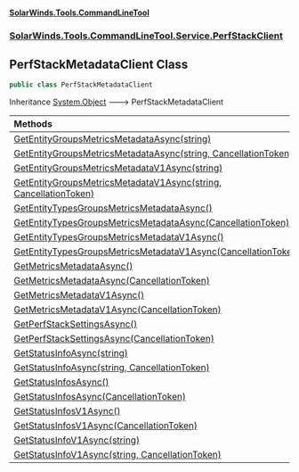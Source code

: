 #### [SolarWinds.Tools.CommandLineTool](index.md 'index')
### [SolarWinds.Tools.CommandLineTool.Service.PerfStackClient](index.md#SolarWinds.Tools.CommandLineTool.Service.PerfStackClient 'SolarWinds.Tools.CommandLineTool.Service.PerfStackClient')

## PerfStackMetadataClient Class

```csharp
public class PerfStackMetadataClient
```

Inheritance [System.Object](https://docs.microsoft.com/en-us/dotnet/api/System.Object 'System.Object') &#129106; PerfStackMetadataClient

| Methods | |
| :--- | :--- |
| [GetEntityGroupsMetricsMetadataAsync(string)](PerfStackMetadataClient.GetEntityGroupsMetricsMetadataAsync(string).md 'SolarWinds.Tools.CommandLineTool.Service.PerfStackClient.PerfStackMetadataClient.GetEntityGroupsMetricsMetadataAsync(string)') | |
| [GetEntityGroupsMetricsMetadataAsync(string, CancellationToken)](PerfStackMetadataClient.GetEntityGroupsMetricsMetadataAsync(string,CancellationToken).md 'SolarWinds.Tools.CommandLineTool.Service.PerfStackClient.PerfStackMetadataClient.GetEntityGroupsMetricsMetadataAsync(string, System.Threading.CancellationToken)') | |
| [GetEntityGroupsMetricsMetadataV1Async(string)](PerfStackMetadataClient.GetEntityGroupsMetricsMetadataV1Async(string).md 'SolarWinds.Tools.CommandLineTool.Service.PerfStackClient.PerfStackMetadataClient.GetEntityGroupsMetricsMetadataV1Async(string)') | |
| [GetEntityGroupsMetricsMetadataV1Async(string, CancellationToken)](PerfStackMetadataClient.GetEntityGroupsMetricsMetadataV1Async(string,CancellationToken).md 'SolarWinds.Tools.CommandLineTool.Service.PerfStackClient.PerfStackMetadataClient.GetEntityGroupsMetricsMetadataV1Async(string, System.Threading.CancellationToken)') | |
| [GetEntityTypesGroupsMetricsMetadataAsync()](PerfStackMetadataClient.GetEntityTypesGroupsMetricsMetadataAsync().md 'SolarWinds.Tools.CommandLineTool.Service.PerfStackClient.PerfStackMetadataClient.GetEntityTypesGroupsMetricsMetadataAsync()') | |
| [GetEntityTypesGroupsMetricsMetadataAsync(CancellationToken)](PerfStackMetadataClient.GetEntityTypesGroupsMetricsMetadataAsync(CancellationToken).md 'SolarWinds.Tools.CommandLineTool.Service.PerfStackClient.PerfStackMetadataClient.GetEntityTypesGroupsMetricsMetadataAsync(System.Threading.CancellationToken)') | |
| [GetEntityTypesGroupsMetricsMetadataV1Async()](PerfStackMetadataClient.GetEntityTypesGroupsMetricsMetadataV1Async().md 'SolarWinds.Tools.CommandLineTool.Service.PerfStackClient.PerfStackMetadataClient.GetEntityTypesGroupsMetricsMetadataV1Async()') | |
| [GetEntityTypesGroupsMetricsMetadataV1Async(CancellationToken)](PerfStackMetadataClient.GetEntityTypesGroupsMetricsMetadataV1Async(CancellationToken).md 'SolarWinds.Tools.CommandLineTool.Service.PerfStackClient.PerfStackMetadataClient.GetEntityTypesGroupsMetricsMetadataV1Async(System.Threading.CancellationToken)') | |
| [GetMetricsMetadataAsync()](PerfStackMetadataClient.GetMetricsMetadataAsync().md 'SolarWinds.Tools.CommandLineTool.Service.PerfStackClient.PerfStackMetadataClient.GetMetricsMetadataAsync()') | |
| [GetMetricsMetadataAsync(CancellationToken)](PerfStackMetadataClient.GetMetricsMetadataAsync(CancellationToken).md 'SolarWinds.Tools.CommandLineTool.Service.PerfStackClient.PerfStackMetadataClient.GetMetricsMetadataAsync(System.Threading.CancellationToken)') | |
| [GetMetricsMetadataV1Async()](PerfStackMetadataClient.GetMetricsMetadataV1Async().md 'SolarWinds.Tools.CommandLineTool.Service.PerfStackClient.PerfStackMetadataClient.GetMetricsMetadataV1Async()') | |
| [GetMetricsMetadataV1Async(CancellationToken)](PerfStackMetadataClient.GetMetricsMetadataV1Async(CancellationToken).md 'SolarWinds.Tools.CommandLineTool.Service.PerfStackClient.PerfStackMetadataClient.GetMetricsMetadataV1Async(System.Threading.CancellationToken)') | |
| [GetPerfStackSettingsAsync()](PerfStackMetadataClient.GetPerfStackSettingsAsync().md 'SolarWinds.Tools.CommandLineTool.Service.PerfStackClient.PerfStackMetadataClient.GetPerfStackSettingsAsync()') | |
| [GetPerfStackSettingsAsync(CancellationToken)](PerfStackMetadataClient.GetPerfStackSettingsAsync(CancellationToken).md 'SolarWinds.Tools.CommandLineTool.Service.PerfStackClient.PerfStackMetadataClient.GetPerfStackSettingsAsync(System.Threading.CancellationToken)') | |
| [GetStatusInfoAsync(string)](PerfStackMetadataClient.GetStatusInfoAsync(string).md 'SolarWinds.Tools.CommandLineTool.Service.PerfStackClient.PerfStackMetadataClient.GetStatusInfoAsync(string)') | |
| [GetStatusInfoAsync(string, CancellationToken)](PerfStackMetadataClient.GetStatusInfoAsync(string,CancellationToken).md 'SolarWinds.Tools.CommandLineTool.Service.PerfStackClient.PerfStackMetadataClient.GetStatusInfoAsync(string, System.Threading.CancellationToken)') | |
| [GetStatusInfosAsync()](PerfStackMetadataClient.GetStatusInfosAsync().md 'SolarWinds.Tools.CommandLineTool.Service.PerfStackClient.PerfStackMetadataClient.GetStatusInfosAsync()') | |
| [GetStatusInfosAsync(CancellationToken)](PerfStackMetadataClient.GetStatusInfosAsync(CancellationToken).md 'SolarWinds.Tools.CommandLineTool.Service.PerfStackClient.PerfStackMetadataClient.GetStatusInfosAsync(System.Threading.CancellationToken)') | |
| [GetStatusInfosV1Async()](PerfStackMetadataClient.GetStatusInfosV1Async().md 'SolarWinds.Tools.CommandLineTool.Service.PerfStackClient.PerfStackMetadataClient.GetStatusInfosV1Async()') | |
| [GetStatusInfosV1Async(CancellationToken)](PerfStackMetadataClient.GetStatusInfosV1Async(CancellationToken).md 'SolarWinds.Tools.CommandLineTool.Service.PerfStackClient.PerfStackMetadataClient.GetStatusInfosV1Async(System.Threading.CancellationToken)') | |
| [GetStatusInfoV1Async(string)](PerfStackMetadataClient.GetStatusInfoV1Async(string).md 'SolarWinds.Tools.CommandLineTool.Service.PerfStackClient.PerfStackMetadataClient.GetStatusInfoV1Async(string)') | |
| [GetStatusInfoV1Async(string, CancellationToken)](PerfStackMetadataClient.GetStatusInfoV1Async(string,CancellationToken).md 'SolarWinds.Tools.CommandLineTool.Service.PerfStackClient.PerfStackMetadataClient.GetStatusInfoV1Async(string, System.Threading.CancellationToken)') | |
